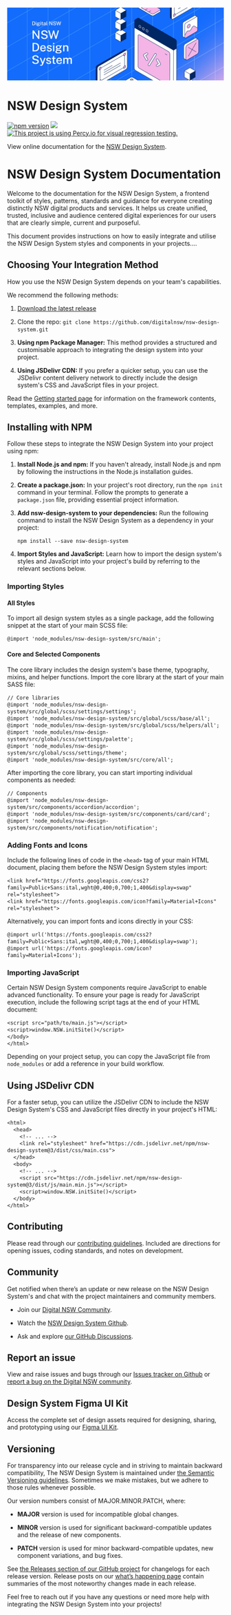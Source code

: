 ![NSW Design System banner](/src/nsw-design-system-github-header.jpg)

# NSW Design System

[![npm version](https://badge.fury.io/js/nsw-design-system.svg)](https://badge.fury.io/js/nsw-design-system)
[![](https://data.jsdelivr.com/v1/package/npm/nsw-design-system/badge)](https://www.jsdelivr.com/package/npm/nsw-design-system)
[![This project is using Percy.io for visual regression testing.](https://percy.io/static/images/percy-badge.svg)](https://percy.io/b183fe4d/nsw-design-system)

View online documentation for the [NSW Design System](https://designsystem.nsw.gov.au/).

# NSW Design System Documentation

Welcome to the documentation for the NSW Design System, a frontend toolkit of styles, patterns, standards and guidance for everyone creating distinctly NSW digital products and services. It helps us create unified, trusted, inclusive and audience centered digital experiences for our users that are clearly simple, current and purposeful.  
  
This document provides instructions on how to easily integrate and utilise the NSW Design System styles and components in your projects....

## Choosing Your Integration Method

How you use the NSW Design System depends on your team's capabilities.

We recommend the following methods:

1. [Download the latest release](https://github.com/digitalnsw/nsw-design-system/releases)

2. Clone the repo: `git clone https://github.com/digitalnsw/nsw-design-system.git`

3. **Using npm Package Manager:** This method provides a structured and customisable approach to integrating the design system into your project.

4. **Using JSDelivr CDN:** If you prefer a quicker setup, you can use the JSDelivr content delivery network to directly include the design system's CSS and JavaScript files in your project.

Read the [Getting started page](https://designsystem.nsw.gov.au/docs/content/develop/getting-started.html) for information on the framework contents, templates, examples, and more.

## Installing with NPM

Follow these steps to integrate the NSW Design System into your project using npm:

1. **Install Node.js and npm:** If you haven't already, install Node.js and npm by following the instructions in the Node.js installation guides.

2. **Create a package.json:** In your project's root directory, run the `npm init` command in your terminal. Follow the prompts to generate a `package.json` file, providing essential project information.

3. **Add nsw-design-system to your dependencies:** Run the following command to install the NSW Design System as a dependency in your project:

    ```
    npm install --save nsw-design-system
    ```

4. **Import Styles and JavaScript:** Learn how to import the design system's styles and JavaScript into your project's build by referring to the relevant sections below.

### Importing Styles

#### All Styles

To import all design system styles as a single package, add the following snippet at the start of your main SCSS file:

```
@import 'node_modules/nsw-design-system/src/main';
```

#### Core and Selected Components

The core library includes the design system's base theme, typography, mixins, and helper functions. Import the core library at the start of your main SASS file:

```
// Core libraries
@import 'node_modules/nsw-design-system/src/global/scss/settings/settings';
@import 'node_modules/nsw-design-system/src/global/scss/base/all';
@import 'node_modules/nsw-design-system/src/global/scss/helpers/all';
@import 'node_modules/nsw-design-system/src/global/scss/settings/palette';
@import 'node_modules/nsw-design-system/src/global/scss/settings/theme';
@import 'node_modules/nsw-design-system/src/core/all';
```

After importing the core library, you can start importing individual components as needed:

```
// Components
@import 'node_modules/nsw-design-system/src/components/accordion/accordion';
@import 'node_modules/nsw-design-system/src/components/card/card';
@import 'node_modules/nsw-design-system/src/components/notification/notification';
```

### Adding Fonts and Icons

Include the following lines of code in the `<head>` tag of your main HTML document, placing them before the NSW Design System styles import:

```
<link href="https://fonts.googleapis.com/css2?family=Public+Sans:ital,wght@0,400;0,700;1,400&display=swap" rel="stylesheet">
<link href="https://fonts.googleapis.com/icon?family=Material+Icons" rel="stylesheet">
```

Alternatively, you can import fonts and icons directly in your CSS:

```
@import url('https://fonts.googleapis.com/css2?family=Public+Sans:ital,wght@0,400;0,700;1,400&display=swap');
@import url('https://fonts.googleapis.com/icon?family=Material+Icons');
```

### Importing JavaScript

Certain NSW Design System components require JavaScript to enable advanced functionality. To ensure your page is ready for JavaScript execution, include the following script tags at the end of your HTML document:

```
<script src="path/to/main.js"></script>
<script>window.NSW.initSite()</script>
</body>
</html>
```

Depending on your project setup, you can copy the JavaScript file from `node_modules` or add a reference in your build workflow.

## Using JSDelivr CDN

For a faster setup, you can utilize the JSDelivr CDN to include the NSW Design System's CSS and JavaScript files directly in your project's HTML:

```
<html>
  <head>
    <!-- ... -->
    <link rel="stylesheet" href="https://cdn.jsdelivr.net/npm/nsw-design-system@3/dist/css/main.css">
  </head>
  <body>
    <!-- ... -->
    <script src="https://cdn.jsdelivr.net/npm/nsw-design-system@3/dist/js/main.min.js"></script>
    <script>window.NSW.initSite()</script>
  </body>
</html>
```

## Contributing

Please read through our [contributing guidelines](https://www.digital.nsw.gov.au/delivery/digital-service-toolkit/design-system/contributing). Included are directions for opening issues, coding standards, and notes on development.

## Community

Get notified when there’s an update or new release on the NSW Design System's and chat with the project maintainers and community members.

* Join our [Digital NSW Community](https://community.digital.nsw.gov.au/).

* Watch the [NSW Design System Github](https://github.com/digitalnsw/nsw-design-system).

* Ask and explore [our GitHub Discussions](https://github.com/digitalnsw/nsw-design-system/discussions).

## Report an issue

View and raise issues and bugs through our [Issues tracker on Github](https://github.com/digitalnsw/nsw-design-system/issues) or [report a bug on the Digital NSW community](https://community.digital.nsw.gov.au/c/components/report-a-bug/27).

## Design System Figma UI Kit

Access the complete set of design assets required for designing, sharing, and prototyping using our [Figma UI Kit](https://designsystem.nsw.gov.au/docs/content/design/figma-ui-kit.html).

## Versioning

For transparency into our release cycle and in striving to maintain backward compatibility, The NSW Design System is maintained under [the Semantic Versioning guidelines](https://semver.org/). Sometimes we make mistakes, but we adhere to those rules whenever possible.

Our version numbers consist of MAJOR.MINOR.PATCH, where:

* **MAJOR** version is used for incompatible global changes.

* **MINOR** version is used for significant backward-compatible updates and the release of new components.

* **PATCH** version is used for minor backward-compatible updates, new component variations, and bug fixes.

See [the Releases section of our GitHub project](https://github.com/digitalnsw/nsw-design-system/releases) for changelogs for each release version. Release posts on our [what’s happening page](https://designsystem.nsw.gov.au/docs/content/about/whats-happening.html) contain summaries of the most noteworthy changes made in each release.

Feel free to reach out if you have any questions or need more help with integrating the NSW Design System into your projects!
